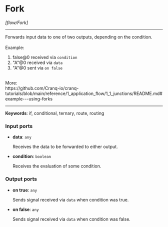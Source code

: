 # Fork

_[flow/Fork]_

---

Forwards input data to one of two outputs, depending on the condition.<br>
<br>
Example:<br>
1. false@0 received via `condition`<br>
2. "A"@0 received via `data`<br>
3. "A"@0 sent via `on false`<br>
<br>
More:<br>
https://github.com/Cranq-io/cranq-tutorials/blob/main/reference/1_application_flow/1_1_junctions/README.md#example---using-forks<br>

---

__Keywords__: if, conditional, ternary, route, routing

### Input ports

* __data__: ` any `


    Receives the data to be forwarded to either output.<br>


* __condition__: ` boolean `


    Receives the evaluation of some condition.<br>

### Output ports

* __on true__: ` any `


    Sends signal received via `data` when condition was true.<br>


* __on false__: ` any `


    Sends signal received via `data` when condition was false.<br>


